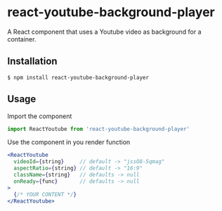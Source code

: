 # react-youtube-background-player
A React component that uses a Youtube video as background for a container.

## Installation
```
$ npm install react-youtube-background-player
```

## Usage

Import the component
```javascript
import ReactYoutube from 'react-youtube-background-player'
```

Use the component in you render function

```jsx
<ReactYoutube 
  videoId={string}     // default -> "jssO8-5qmag"
  aspectRatio={string} // default -> "16:9"
  className={string}   // defaults -> null
  onReady={func}       // defaults -> null
>
  {/* YOUR CONTENT */}
</ReactYoutube>
```
